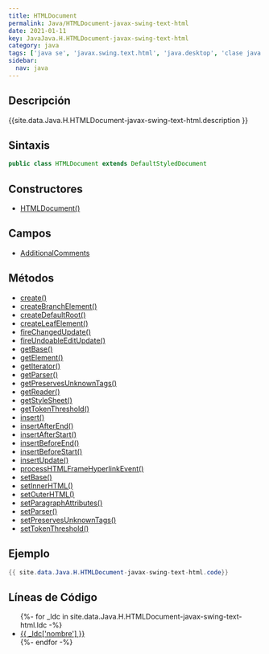 ```yaml
---
title: HTMLDocument
permalink: Java/HTMLDocument-javax-swing-text-html
date: 2021-01-11
key: JavaJava.H.HTMLDocument-javax-swing-text-html
category: java
tags: ['java se', 'javax.swing.text.html', 'java.desktop', 'clase java', 'Java 1.0']
sidebar: 
  nav: java
---
```


## Descripción
{{site.data.Java.H.HTMLDocument-javax-swing-text-html.description }}

## Sintaxis
~~~java
public class HTMLDocument extends DefaultStyledDocument
~~~

## Constructores
* [HTMLDocument()](/Java/HTMLDocument-javax-swing-text-html/HTMLDocument/)

## Campos
* [AdditionalComments](/Java/HTMLDocument-javax-swing-text-html/AdditionalComments)

## Métodos
* [create()](/Java/HTMLDocument-javax-swing-text-html/create)
* [createBranchElement()](/Java/HTMLDocument-javax-swing-text-html/createBranchElement)
* [createDefaultRoot()](/Java/HTMLDocument-javax-swing-text-html/createDefaultRoot)
* [createLeafElement()](/Java/HTMLDocument-javax-swing-text-html/createLeafElement)
* [fireChangedUpdate()](/Java/HTMLDocument-javax-swing-text-html/fireChangedUpdate)
* [fireUndoableEditUpdate()](/Java/HTMLDocument-javax-swing-text-html/fireUndoableEditUpdate)
* [getBase()](/Java/HTMLDocument-javax-swing-text-html/getBase)
* [getElement()](/Java/HTMLDocument-javax-swing-text-html/getElement)
* [getIterator()](/Java/HTMLDocument-javax-swing-text-html/getIterator)
* [getParser()](/Java/HTMLDocument-javax-swing-text-html/getParser)
* [getPreservesUnknownTags()](/Java/HTMLDocument-javax-swing-text-html/getPreservesUnknownTags)
* [getReader()](/Java/HTMLDocument-javax-swing-text-html/getReader)
* [getStyleSheet()](/Java/HTMLDocument-javax-swing-text-html/getStyleSheet)
* [getTokenThreshold()](/Java/HTMLDocument-javax-swing-text-html/getTokenThreshold)
* [insert()](/Java/HTMLDocument-javax-swing-text-html/insert)
* [insertAfterEnd()](/Java/HTMLDocument-javax-swing-text-html/insertAfterEnd)
* [insertAfterStart()](/Java/HTMLDocument-javax-swing-text-html/insertAfterStart)
* [insertBeforeEnd()](/Java/HTMLDocument-javax-swing-text-html/insertBeforeEnd)
* [insertBeforeStart()](/Java/HTMLDocument-javax-swing-text-html/insertBeforeStart)
* [insertUpdate()](/Java/HTMLDocument-javax-swing-text-html/insertUpdate)
* [processHTMLFrameHyperlinkEvent()](/Java/HTMLDocument-javax-swing-text-html/processHTMLFrameHyperlinkEvent)
* [setBase()](/Java/HTMLDocument-javax-swing-text-html/setBase)
* [setInnerHTML()](/Java/HTMLDocument-javax-swing-text-html/setInnerHTML)
* [setOuterHTML()](/Java/HTMLDocument-javax-swing-text-html/setOuterHTML)
* [setParagraphAttributes()](/Java/HTMLDocument-javax-swing-text-html/setParagraphAttributes)
* [setParser()](/Java/HTMLDocument-javax-swing-text-html/setParser)
* [setPreservesUnknownTags()](/Java/HTMLDocument-javax-swing-text-html/setPreservesUnknownTags)
* [setTokenThreshold()](/Java/HTMLDocument-javax-swing-text-html/setTokenThreshold)

## Ejemplo
~~~java
{{ site.data.Java.H.HTMLDocument-javax-swing-text-html.code}}
~~~

## Líneas de Código
<ul>
{%- for _ldc in site.data.Java.H.HTMLDocument-javax-swing-text-html.ldc -%}
   <li>
       <a href="{{_ldc['url'] }}">{{ _ldc['nombre'] }}</a>
   </li>
{%- endfor -%}
</ul>
